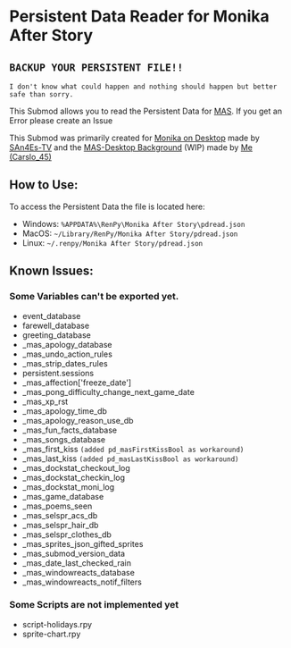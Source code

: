# Persistent Data Reader for Monika After Story
## **``BACKUP YOUR PERSISTENT FILE!!``**
`I don't know what could happen and nothing should happen but better safe than sorry.`

This Submod allows you to read the Persistent Data for [MAS](https://www.monikaafterstory.com/).
If you get an Error please create an Issue


This Submod was primarily created for 
[Monika on Desktop](https://github.com/SAn4Es-TV/MonikaOnDesktop) made by [SAn4Es-TV](https://github.com/SAn4Es-TV)
and the 
[MAS-Desktop Background](#) (WIP) made by [Me (Carslo_45)](https://github.com/Cardlo45)

## How to Use:
To access the Persistent Data the file is located here:
- Windows:
	`%APPDATA%\RenPy\Monika After Story\pdread.json`
- MacOS:
	`~/Library/RenPy/Monika After Story/pdread.json`
- Linux:
	`~/.renpy/Monika After Story/pdread.json`

## Known Issues:
### Some Variables can't be exported yet.
- event_database
- farewell_database
- greeting_database
- _mas_apology_database
- _mas_undo_action_rules
- _mas_strip_dates_rules
- persistent.sessions
- _mas_affection['freeze_date']
- _mas_pong_difficulty_change_next_game_date
- _mas_xp_rst
- _mas_apology_time_db
- _mas_apology_reason_use_db
- _mas_fun_facts_database
- _mas_songs_database
- _mas_first_kiss 
	`(added pd_masFirstKissBool as workaround)`
- _mas_last_kiss 
	`(added pd_masLastKissBool as workaround)`
- _mas_dockstat_checkout_log
- _mas_dockstat_checkin_log
- _mas_dockstat_moni_log
- _mas_game_database
- _mas_poems_seen
- _mas_selspr_acs_db
- _mas_selspr_hair_db
- _mas_selspr_clothes_db
- _mas_sprites_json_gifted_sprites
- _mas_submod_version_data
- _mas_date_last_checked_rain
- _mas_windowreacts_database
- _mas_windowreacts_notif_filters
### Some Scripts are  not implemented yet
- script-holidays.rpy
- sprite-chart.rpy